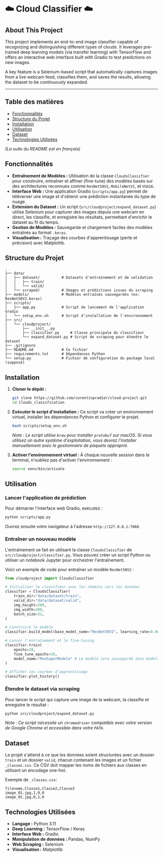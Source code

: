 # ☁️ Cloud Classifier ☁️

## About This Project

This project implements an end-to-end image classifier capable of recognizing and distinguishing different types of clouds. It leverages pre-trained deep learning models (via transfer learning) with TensorFlow and offers an interactive web interface built with Gradio to test predictions on new images.

A key feature is a Selenium-based script that automatically captures images from a live webcam feed, classifies them, and saves the results, allowing the dataset to be continuously expanded.

---

## Table des matières
* [Fonctionnalités](#fonctionnalités)
* [Structure du Projet](#structure-du-projet)
* [Installation](#installation)
* [Utilisation](#utilisation)
* [Dataset](#dataset)
* [Technologies Utilisées](#technologies-utilisées)

*(La suite du README est en français)*

## Fonctionnalités

*   **Entraînement de Modèles :** Utilisation de la classe `CloudsClassifier` pour construire, entraîner et affiner (fine-tune) des modèles basés sur des architectures reconnues comme `ResNet50V2`, `MobileNetV2`, et `VGG16`.
*   **Interface Web :** Une application Gradio (`scripts/app.py`) permet de téléverser une image et d'obtenir une prédiction instantanée du type de nuage.
*   **Extension du Dataset :** Un script (`src/cloudproject/expand_dataset.py`) utilise Selenium pour capturer des images depuis une webcam en direct, les classifie, et enregistre les résultats, permettant d'enrichir le dataset au fil du temps.
*   **Gestion de Modèles :** Sauvegarde et chargement faciles des modèles entraînés au format `.keras`.
*   **Visualisation :** Traçage des courbes d'apprentissage (perte et précision) avec Matplotlib.

## Structure du Projet

```
.
├── data/
│   ├── dataset/          # Datasets d'entraînement et de validation
│   │   ├── train/
│   │   └── valid/
│   └── scraped/          # Images et prédictions issues du scraping
├── models/               # Modèles entraînés sauvegardés (ex: ResNet50V2.keras)
├── scripts/
│   ├── app.py            # Script de lancement de l'application Gradio
│   └── setup_env.sh      # Script d'installation de l'environnement
├── src/
│   └── cloudproject/
│       ├── __init__.py
│       ├── classifier.py     # Classe principale du classifieur
│       └── expand_dataset.py # Script de scraping pour étendre le dataset
├── .gitignore
├── README.md             # Ce fichier
├── requirements.txt      # Dépendances Python
└── setup.py              # Fichier de configuration du package local (supposé)
```

## Installation

1.  **Cloner le dépôt :**
    ```bash
    git clone https://github.com/corentinpradier/cloud-project.git
    cd Clouds_classification
    ```

2.  **Exécuter le script d'installation :**
    Ce script va créer un environnement virtuel, installer les dépendances Python et configurer le projet.
    ```bash
    bash scripts/setup_env.sh
    ```
    *Note : Le script utilise `brew` pour installer `protobuf` sur macOS. Si vous utilisez un autre système d'exploitation, vous devrez l'installer manuellement avec le gestionnaire de paquets approprié.*

3.  **Activer l'environnement virtuel :**
    À chaque nouvelle session dans le terminal, n'oubliez pas d'activer l'environnement :
    ```bash
    source venv/bin/activate
    ```

## Utilisation

### Lancer l'application de prédiction

Pour démarrer l'interface web Gradio, exécutez :
```bash
python scripts/app.py
```
Ouvrez ensuite votre navigateur à l'adresse `http://127.0.0.1:7860`.

### Entraîner un nouveau modèle

L'entraînement se fait en utilisant la classe `CloudsClassifier` de `src/cloudproject/classifier.py`. Vous pouvez créer un script Python ou utiliser un notebook Jupyter pour orchestrer l'entraînement.

Voici un exemple de code pour entraîner un modèle `ResNet50V2` :
```python
from cloudproject import CloudsClassifier

# Initialiser le classifieur avec les chemins vers les données
classifier = CloudsClassifier(
    train_dir="data/dataset/train",
    valid_dir="data/dataset/valid",
    img_height=200,
    img_width=200,
    batch_size=32,
)

# Construire le modèle
classifier.build_model(base_model_name="ResNet50V2", learning_rate=0.001)

# Lancer l'entraînement et le fine-tuning
classifier.train(
    epochs=20,
    fine_tune_epochs=10,
    model_name="MonSuperModele" # Le modèle sera sauvegardé dans models/MonSuperModele.keras
)

# Afficher les courbes d'apprentissage
classifier.plot_history()
```

### Étendre le dataset via scraping

Pour lancer le script qui capture une image de la webcam, la classifie et enregistre le résultat :
```bash
python src/cloudproject/expand_dataset.py
```
*Note : Ce script nécessite un `chromedriver` compatible avec votre version de Google Chrome et accessible dans votre `PATH`.*

## Dataset

Le projet s'attend à ce que les données soient structurées avec un dossier `train` et un dossier `valid`, chacun contenant les images et un fichier `_classes.csv`. Ce CSV doit mapper les noms de fichiers aux classes en utilisant un encodage one-hot.

Exemple de `_classes.csv`:
```csv
filename,Classe1,Classe2,Classe3
image_01.jpg,1,0,0
image_02.jpg,0,1,0
```

## Technologies Utilisées

*   **Langage :** Python 3.11
*   **Deep Learning :** TensorFlow / Keras
*   **Interface Web :** Gradio
*   **Manipulation de données :** Pandas, NumPy
*   **Web Scraping :** Selenium
*   **Visualisation :** Matplotlib